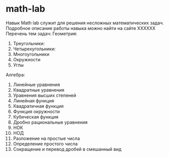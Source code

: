 # math-lab
Навык Math lab служит для решения несложных математических задач. 
Подробное описание работы навыка можно найти на сайте XXXXXX
Перечень тем задач:
Геометрия:
1.	Треугольники:
2.	Четырехугольники:
3.	Многоугольники
4.	Окружности
5.	Углы

Алгебра:
1.	Линейные уравнения
2.	Квадратные уравнения
3.	Уравнения высших степеней
4.	Линейная функция
5.	Квадратичная функция
6.	Функция окружности
7.	Кубическая функция
8.	Дробно рациональные уравнения
9.	НОК
10.	НОД
11.	Разложение на простые числа
12.	Определение простого числа
13.	Сокращение и перевод дробей в смешанный вид

